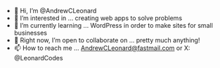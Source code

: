 - 👋 Hi, I’m @AndrewCLeonard
- 👀 I’m interested in ... creating web apps to solve problems
- 🌱 I’m currently learning ... WordPress in order to make sites for small businesses
- 💞️ Right now, I’m open to collaborate on ... pretty much anything!
- 📫 How to reach me ... AndrewCLeonard@fastmail.com or X: @LeonardCodes

<!---
AndrewCLeonard/AndrewCLeonard is a ✨ special ✨ repository because its `README.md` (this file) appears on your GitHub profile.
You can click the Preview link to take a look at your changes.
--->
